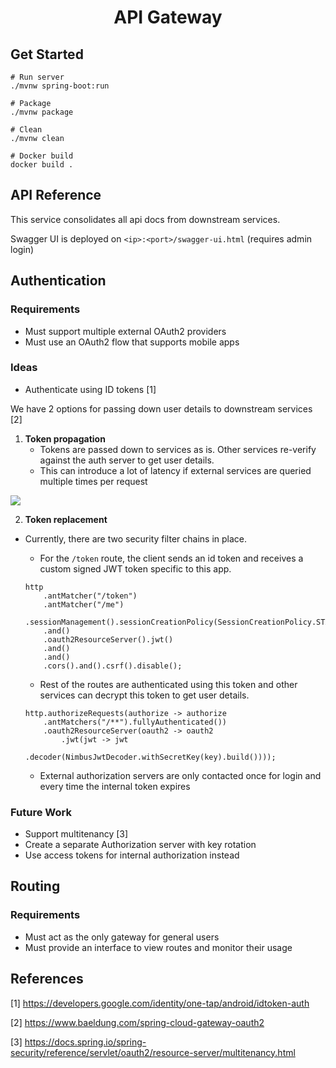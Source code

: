 <center><h1>API Gateway</h1></center>

## Get Started
```
# Run server
./mvnw spring-boot:run

# Package
./mvnw package

# Clean
./mvnw clean

# Docker build
docker build .
```

## API Reference
This service consolidates all api docs from downstream services.

Swagger UI is deployed on `<ip>:<port>/swagger-ui.html` (requires admin login)

## Authentication
### Requirements
* Must support multiple external OAuth2 providers
* Must use an OAuth2 flow that supports mobile apps

### Ideas
* Authenticate using ID tokens [1]

We have 2 options for passing down user details to downstream services [2]
1. **Token propagation**
    - Tokens are passed down to services as is. Other services re-verify against the auth server to get user details.
    - This can introduce a lot of latency if external services are queried multiple times per request

![](https://www.baeldung.com/wp-content/uploads/2022/01/spring_gateway_resource_server.png)

2. **Token replacement**
* Currently, there are two security filter chains in place.

    - For the `/token` route, the client sends an id token and receives a custom signed JWT token specific to this app.
    ```
    http
        .antMatcher("/token")
        .antMatcher("/me")
        .sessionManagement().sessionCreationPolicy(SessionCreationPolicy.STATELESS)
        .and()
        .oauth2ResourceServer().jwt()
        .and()
        .and()
        .cors().and().csrf().disable();
    ```
    - Rest of the routes are authenticated using this token and other services can decrypt this token to get user details.
    ```
    http.authorizeRequests(authorize -> authorize
        .antMatchers("/**").fullyAuthenticated())
        .oauth2ResourceServer(oauth2 -> oauth2
            .jwt(jwt -> jwt
                .decoder(NimbusJwtDecoder.withSecretKey(key).build())));
    ```
    - External authorization servers are only contacted once for login and every time the internal token expires

### Future Work
* Support multitenancy [3]
* Create a separate Authorization server with key rotation 
* Use access tokens for internal authorization instead

## Routing
### Requirements
* Must act as the only gateway for general users
* Must provide an interface to view routes and monitor their usage 

## References
[1] https://developers.google.com/identity/one-tap/android/idtoken-auth

[2] https://www.baeldung.com/spring-cloud-gateway-oauth2

[3] https://docs.spring.io/spring-security/reference/servlet/oauth2/resource-server/multitenancy.html
